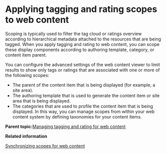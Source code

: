 # Applying tagging and rating scopes to web content

Scoping is typically used to filter the tag cloud or ratings overview according to hierarchical metadata attached to the resources that are being tagged. When you apply tagging and rating to web content, you can scope these display components according to authoring template, category, or content item parent.

You can configure the advanced settings of the web content viewer to limit results to show only tags or ratings that are associated with one or more of the following scopes:

-   The parent of the content item that is being displayed \(for example, a site area\).
-   The authoring template that is used to generate the content item or site area that is being displayed.
-   The categories that are used to profile the content item that is being displayed. In this way, you can manage scopes from within your web content system by defining taxonomies for your content items.

**Parent topic:**[Managing tagging and rating for web content](../wcm/wcm_tagrate_main.md)

**Related information**  


[Synchronizing scopes for web content](../wcm/wcm_tagrate_syncscope.md)

